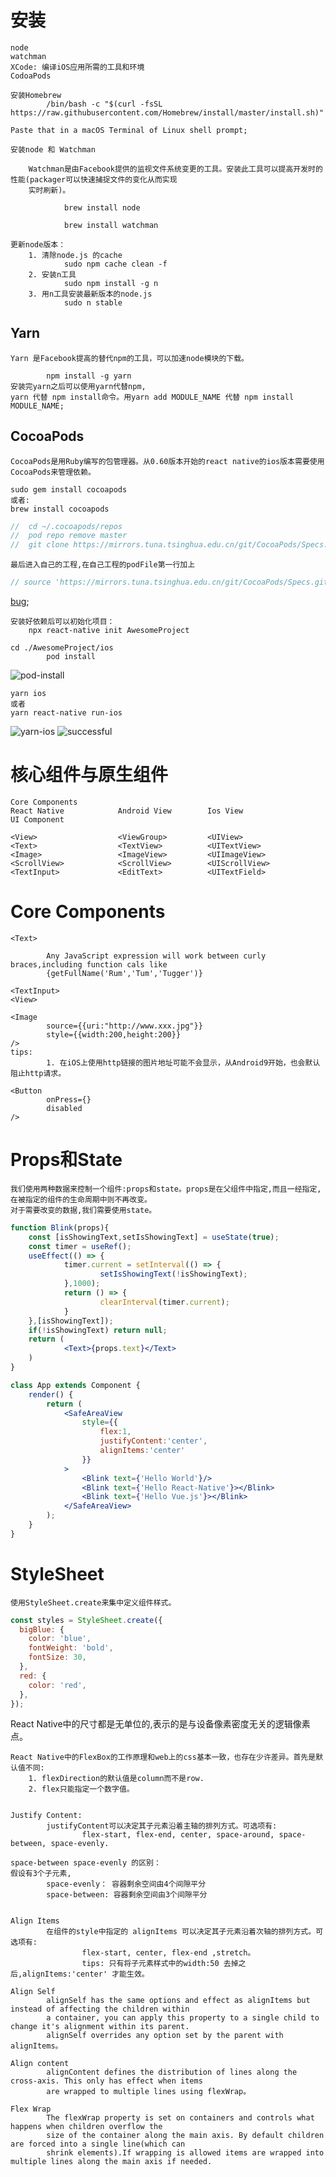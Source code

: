 # 安装

	node
	watchman
	XCode: 编译iOS应用所需的工具和环境
	CodoaPods
	
	安装Homebrew
			/bin/bash -c "$(curl -fsSL https://raw.githubusercontent.com/Homebrew/install/master/install.sh)"

	Paste that in a macOS Terminal of Linux shell prompt;
	
	安装node 和 Watchman
	
		Watchman是由Facebook提供的监视文件系统变更的工具。安装此工具可以提高开发时的性能(packager可以快速捕捉文件的变化从而实现
		实时刷新)。
		
				brew install node
				
				brew install watchman
			
	更新node版本：
		1. 清除node.js 的cache
				sudo npm cache clean -f
		2. 安装n工具
				sudo npm install -g n
		3. 用n工具安装最新版本的node.js
				sudo n stable

## Yarn
    
	Yarn 是Facebook提高的替代npm的工具，可以加速node模块的下载。
	
			npm install -g yarn
	安装完yarn之后可以使用yarn代替npm,
	yarn 代替 npm install命令。用yarn add MODULE_NAME 代替 npm install MODULE_NAME;
    
## CocoaPods
    
	CocoaPods是用Ruby编写的包管理器。从0.60版本开始的react native的ios版本需要使用CocoaPods来管理依赖。
	
	sudo gem install cocoapods
	或者:
	brew install cocoapods
    
```js
//  cd ~/.cocoapods/repos 
//  pod repo remove master
//  git clone https://mirrors.tuna.tsinghua.edu.cn/git/CocoaPods/Specs.git master
```
	最后进入自己的工程,在自己工程的podFile第一行加上
```js
// source 'https://mirrors.tuna.tsinghua.edu.cn/git/CocoaPods/Specs.git'
```
[bug](https://www.jianshu.com/p/7b21254cbd77);

    
	安装好依赖后可以初始化项目：
		npx react-native init AwesomeProject
			
	cd ./AwesomeProject/ios
			pod install
![pod-install](https://github.com/JayK0720/Front-End/blob/master/RN%E7%8E%AF%E5%A2%83%E6%90%AD%E5%BB%BA/imgs/img-1.png)

    yarn ios
    或者
    yarn react-native run-ios
![yarn-ios](https://github.com/JayK0720/Front-End/blob/master/RN%E7%8E%AF%E5%A2%83%E6%90%AD%E5%BB%BA/imgs/img-2.png)
![successful](https://github.com/JayK0720/Front-End/blob/master/RN%E7%8E%AF%E5%A2%83%E6%90%AD%E5%BB%BA/imgs/img-3.png)
    
# 核心组件与原生组件

    Core Components
    React Native            Android View        Ios View
    UI Component
    
    <View>                  <ViewGroup>         <UIView>
    <Text>                  <TextView>          <UITextView>
    <Image>                 <ImageView>         <UIImageView>
    <ScrollView>            <ScrollView>        <UIScrollView>
    <TextInput>             <EditText>          <UITextField>
    
# Core Components

    <Text>
    
			Any JavaScript expression will work between curly braces,including function cals like 
			{getFullName('Rum','Tum','Tugger')}
    
    <TextInput>
    <View>
    
    <Image
			source={{uri:"http://www.xxx.jpg"}}
			style={{width:200,height:200}}
    />
    tips:
			1. 在iOS上使用http链接的图片地址可能不会显示，从Android9开始，也会默认阻止http请求。
    
    <Button
			onPress={}
			disabled
	/>
    
# Props和State

    我们使用两种数据来控制一个组件:props和state。props是在父组件中指定,而且一经指定,在被指定的组件的生命周期中则不再改变。
    对于需要改变的数据,我们需要使用state。
```jsx harmony
function Blink(props){
	const [isShowingText,setIsShowingText] = useState(true);
	const timer = useRef();
	useEffect(() => {
			timer.current = setInterval(() => {
					setIsShowingText(!isShowingText);
			},1000);
			return () => {
					clearInterval(timer.current);
			}
	},[isShowingText]);
	if(!isShowingText) return null;
	return (
			<Text>{props.text}</Text>
	)
}

class App extends Component {
	render() {
		return (
			<SafeAreaView
				style={{
					flex:1,
					justifyContent:'center',
					alignItems:'center'
				}}
			>
				<Blink text={'Hello World'}/>
				<Blink text={'Hello React-Native'}></Blink>
				<Blink text={'Hello Vue.js'}></Blink>
			</SafeAreaView>
		);
	}
}
```

# StyleSheet

	使用StyleSheet.create来集中定义组件样式。
```jsx harmony
const styles = StyleSheet.create({
  bigBlue: {
    color: 'blue',
    fontWeight: 'bold',
    fontSize: 30,
  },
  red: {
    color: 'red',
  },
});
```
  React Native中的尺寸都是无单位的,表示的是与设备像素密度无关的逻辑像素点。
    
	React Native中的FlexBox的工作原理和web上的css基本一致，也存在少许差异。首先是默认值不同:
		1. flexDirection的默认值是column而不是row.
		2. flex只能指定一个数字值。
			
		
	Justify Content:
			justifyContent可以决定其子元素沿着主轴的排列方式。可选项有:
					flex-start, flex-end, center, space-around, space-between, space-evenly.
							
	space-between space-evenly 的区别：
	假设有3个子元素, 
			space-evenly： 容器剩余空间由4个间隙平分
			space-between: 容器剩余空间由3个间隙平分
					
	
	Align Items
			在组件的style中指定的 alignItems 可以决定其子元素沿着次轴的排列方式。可选项有:
					flex-start, center, flex-end ,stretch。
					tips: 只有将子元素样式中的width:50 去掉之后,alignItems:'center' 才能生效。
							
	Align Self
			alignSelf has the same options and effect as alignItems but instead of affecting the children within
			a container, you can apply this property to a single child to change it's alignment within its parent.
			alignSelf overrides any option set by the parent with alignItems。
					
	Align content
			alignContent defines the distribution of lines along the cross-axis. This only has effect when items 
			are wrapped to multiple lines using flexWrap。
					
	Flex Wrap
			The flexWrap property is set on containers and controls what happens when children overflow the
			size of the container along the main axis. By default children are forced into a single line(which can
			shrink elements).If wrapping is allowed items are wrapped into multiple lines along the main axis if needed.
            
    
    
    
    
    
    
    
    
    
    
    
    
    
    